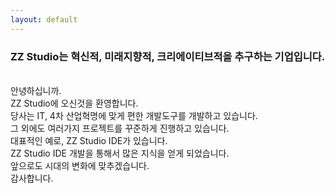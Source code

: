 ```yaml
---
layout: default
---
```


### ZZ Studio는 혁신적, 미래지향적, 크리에이티브적을 추구하는 기업입니다.
<br>
안녕하십니까.
<br>
ZZ Studio에 오신것을 환영합니다.
<br>
당사는 IT, 4차 산업혁명에 맞게 편한 개발도구를 개발하고 있습니다.
<br>
그 외에도 여러가지 프로젝트를 꾸준하게 진행하고 있습니다.
<br>
대표적인 예로, ZZ Studio IDE가 있습니다.
<br>
ZZ Studio IDE 개발을 통해서 많은 지식을 얻게 되었습니다.
<br>
앞으로도 시대의 변화에 맞추겠습니다.
<br>
감사합니다.
